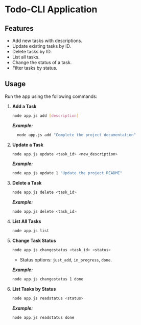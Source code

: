# Todo-CLI Application
## Features
- Add new tasks with descriptions.
- Update existing tasks by ID.
- Delete tasks by ID.
- List all tasks.
- Change the status of a task.
- Filter tasks by status.

## Usage
Run the app using the following commands:

1. **Add a Task**
   ```bash
   node app.js add [description]
   ```
   ***Example:***
    ```bash
      node app.js add "Complete the project documentation"
    ```

2. **Update a Task**
    ```bash
    node app.js update <task_id> <new_description>
    ```
    ***Example:***
    ```bash
    node app.js update 1 "Update the project README"
    ```
3. **Delete a Task**
    ```bash
    node app.js delete <task_id>
    ```
    ***Example:***
    ```bash
    node app.js delete <task_id>
    ```
4. **List All Tasks**
    ```bash
    node app.js list
    ```
5. **Change Task Status**
    ```bash
    node app.js changestatus <task_id> <status>
    ```
    - Status options: `just_add`, `in_progress`, `done`.
 
   ***Example:***
    ```bash
    node app.js changestatus 1 done
   ```
6. **List Tasks by Status**
    ```bash
    node app.js readstatus <status>
   ```
    ***Example:***
    ```bash
    node app.js readstatus done